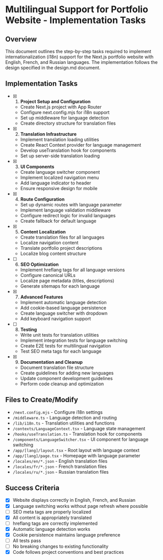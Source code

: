 # Multilingual Support for Portfolio Website - Implementation Tasks

## Overview
This document outlines the step-by-step tasks required to implement internationalization (i18n) support for the Next.js portfolio website with English, French, and Russian languages. The implementation follows the design specified in the design.md document.

## Implementation Tasks

- [x] 1. **Project Setup and Configuration**
  - Create Next.js project with App Router
  - Configure next.config.mjs for i18n support
  - Set up middleware for language detection
  - Create directory structure for translation files

- [x] 2. **Translation Infrastructure**
  - Implement translation loading utilities
  - Create React Context provider for language management
  - Develop useTranslation hook for components
  - Set up server-side translation loading

- [x] 3. **UI Components**
  - Create language switcher component
  - Implement localized navigation menu
  - Add language indicator to header
  - Ensure responsive design for mobile

- [x] 4. **Route Configuration**
  - Set up dynamic routes with language parameter
  - Implement language validation middleware
  - Configure redirect logic for invalid languages
  - Create fallback for default language

- [x] 5. **Content Localization**
  - Create translation files for all languages
  - Localize navigation content
  - Translate portfolio project descriptions
  - Localize blog content structure

- [ ] 6. **SEO Optimization**
  - Implement hreflang tags for all language versions
  - Configure canonical URLs
  - Localize page metadata (titles, descriptions)
  - Generate sitemaps for each language

- [x] 7. **Advanced Features**
  - Implement automatic language detection
  - Add cookie-based language persistence
  - Create language switcher with dropdown
  - Add keyboard navigation support

- [ ] 8. **Testing**
  - Write unit tests for translation utilities
  - Implement integration tests for language switching
  - Create E2E tests for multilingual navigation
  - Test SEO meta tags for each language

- [x] 9. **Documentation and Cleanup**
  - Document translation file structure
  - Create guidelines for adding new languages
  - Update component development guidelines
  - Perform code cleanup and optimization

## Files to Create/Modify
- `/next.config.mjs` - Configure i18n settings
- `/middleware.ts` - Language detection and routing
- `/lib/i18n.ts` - Translation utilities and functions
- `/contexts/LanguageContext.tsx` - Language state management
- `/hooks/useTranslation.ts` - Translation hook for components
- `/components/LanguageSwitcher.tsx` - UI component for language switching
- `/app/[lang]/layout.tsx` - Root layout with language context
- `/app/[lang]/page.tsx` - Homepage with language parameter
- `/locales/en/*.json` - English translation files
- `/locales/fr/*.json` - French translation files
- `/locales/ru/*.json` - Russian translation files

## Success Criteria
- [x] Website displays correctly in English, French, and Russian
- [x] Language switching works without page refresh where possible
- [ ] SEO meta tags are properly localized
- [x] All content is appropriately translated
- [ ] hreflang tags are correctly implemented
- [x] Automatic language detection works
- [x] Cookie persistence maintains language preference
- [ ] All tests pass
- [ ] No breaking changes to existing functionality
- [x] Code follows project conventions and best practices